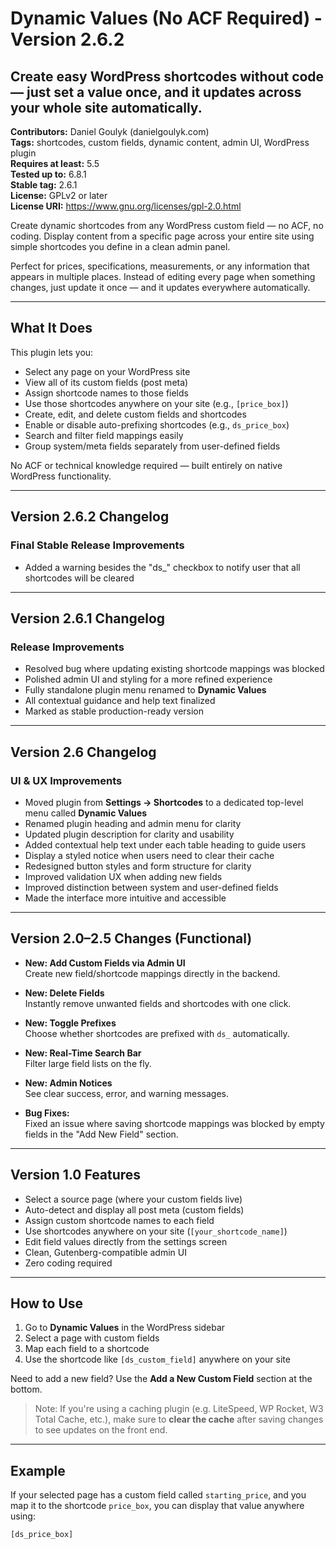 # Dynamic Values (No ACF Required) - Version 2.6.2
## Create easy WordPress shortcodes without code — just set a value once, and it updates across your whole site automatically.

**Contributors:** Daniel Goulyk (danielgoulyk.com)  
**Tags:** shortcodes, custom fields, dynamic content, admin UI, WordPress plugin  
**Requires at least:** 5.5  
**Tested up to:** 6.8.1  
**Stable tag:** 2.6.1  
**License:** GPLv2 or later  
**License URI:** https://www.gnu.org/licenses/gpl-2.0.html

Create dynamic shortcodes from any WordPress custom field — no ACF, no coding. Display content from a specific page across your entire site using simple shortcodes you define in a clean admin panel.

Perfect for prices, specifications, measurements, or any information that appears in multiple places. Instead of editing every page when something changes, just update it once — and it updates everywhere automatically.

---

## What It Does

This plugin lets you:
- Select any page on your WordPress site
- View all of its custom fields (post meta)
- Assign shortcode names to those fields
- Use those shortcodes anywhere on your site (e.g., `[price_box]`)
- Create, edit, and delete custom fields and shortcodes
- Enable or disable auto-prefixing shortcodes (e.g., `ds_price_box`)
- Search and filter field mappings easily
- Group system/meta fields separately from user-defined fields

No ACF or technical knowledge required — built entirely on native WordPress functionality.

---

## Version 2.6.2 Changelog

### Final Stable Release Improvements
- Added a warning besides the "ds_" checkbox to notify user that all shortcodes will be cleared

---

## Version 2.6.1 Changelog

### Release Improvements
- Resolved bug where updating existing shortcode mappings was blocked
- Polished admin UI and styling for a more refined experience
- Fully standalone plugin menu renamed to **Dynamic Values**
- All contextual guidance and help text finalized
- Marked as stable production-ready version

---

## Version 2.6 Changelog

### UI & UX Improvements
- Moved plugin from **Settings → Shortcodes** to a dedicated top-level menu called **Dynamic Values**
- Renamed plugin heading and admin menu for clarity
- Updated plugin description for clarity and usability
- Added contextual help text under each table heading to guide users
- Display a styled notice when users need to clear their cache
- Redesigned button styles and form structure for clarity
- Improved validation UX when adding new fields
- Improved distinction between system and user-defined fields
- Made the interface more intuitive and accessible

---

## Version 2.0–2.5 Changes (Functional)

- **New: Add Custom Fields via Admin UI**  
  Create new field/shortcode mappings directly in the backend.

- **New: Delete Fields**  
  Instantly remove unwanted fields and shortcodes with one click.

- **New: Toggle Prefixes**  
  Choose whether shortcodes are prefixed with `ds_` automatically.

- **New: Real-Time Search Bar**  
  Filter large field lists on the fly.

- **New: Admin Notices**  
  See clear success, error, and warning messages.

- **Bug Fixes:**  
  Fixed an issue where saving shortcode mappings was blocked by empty fields in the "Add New Field" section.

---

## Version 1.0 Features

- Select a source page (where your custom fields live)
- Auto-detect and display all post meta (custom fields)
- Assign custom shortcode names to each field
- Use shortcodes anywhere on your site (`[your_shortcode_name]`)
- Edit field values directly from the settings screen
- Clean, Gutenberg-compatible admin UI
- Zero coding required

---

## How to Use

1. Go to **Dynamic Values** in the WordPress sidebar
2. Select a page with custom fields
3. Map each field to a shortcode
4. Use the shortcode like `[ds_custom_field]` anywhere on your site

Need to add a new field? Use the **Add a New Custom Field** section at the bottom.

> Note: If you're using a caching plugin (e.g. LiteSpeed, WP Rocket, W3 Total Cache, etc.), make sure to **clear the cache** after saving changes to see updates on the front end.

---

## Example

If your selected page has a custom field called `starting_price`, and you map it to the shortcode `price_box`, you can display that value anywhere using:

```shortcode
[ds_price_box]